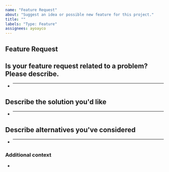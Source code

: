 ```yaml
---
name: "Feature Request"
about: "Suggest an idea or possible new feature for this project."
title: ""
labels: "Type: Feature"
assignees: ayoayco
---
```


## **Feature Request**

## **Is your feature request related to a problem? Please describe.**

<!-- A clear and concise description of what the problem is. Ex. I'm always frustrated when [...] -->

- ***

## **Describe the solution you'd like**

<!-- A clear and concise description of what you want to happen. -->

- ***

## **Describe alternatives you've considered**

<!-- A clear and concise description of any alternative solutions or features you've considered. -->

- ***

### **Additional context**

<!-- Add any other context or additional information about the problem here.-->

-
